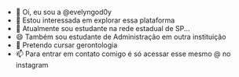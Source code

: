 - 👋 Oi, eu sou a @evelyngod0y
- 👀 Estou interessada em explorar essa plataforma
- 🌱 Atualmente sou estudante na rede estadual de SP...
- 😄 Também sou estudante de Administração em outra instituição
- 💞️ Pretendo cursar gerontologia
- 📫 Para entrar em contato comigo é só acessar esse mesmo @ no instagram


<!---
evelyngod0y/evelyngod0y is a ✨ special ✨ repository because its `README.md` (this file) appears on your GitHub profile.
You can click the Preview link to take a look at your changes.
--->
